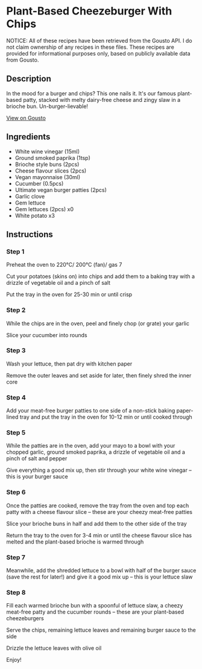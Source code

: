 # Plant-Based Cheezeburger With Chips

NOTICE: All of these recipes have been retrieved from the Gousto API. I do not claim ownership of any recipes in these files. These recipes are provided for informational purposes only, based on publicly available data from Gousto.

## Description

In the mood for a burger and chips? This one nails it. It's our famous plant-based patty, stacked with melty dairy-free cheese and zingy slaw in a brioche bun. Un-burger-lievable!

[View on Gousto](https://www.gousto.co.uk/recipes/cookbook/plant-based-cheese-burger-chips)

## Ingredients

- White wine vinegar (15ml)
- Ground smoked paprika (1tsp)
- Brioche style buns (2pcs)
- Cheese flavour slices (2pcs)
- Vegan mayonnaise (30ml)
- Cucumber (0.5pcs)
- Ultimate vegan burger patties (2pcs)
- Garlic clove
- Gem lettuce
- Gem lettuces (2pcs) x0
- White potato x3

## Instructions


### Step 1

Preheat the oven to 220°C/ 200°C (fan)/ gas 7

Cut your potatoes (skins on) into chips and add them to a baking tray with a drizzle of vegetable oil and a pinch of salt

Put the tray in the oven for 25-30 min or until crisp


### Step 2

While the chips are in the oven, peel and finely chop (or grate) your garlic

Slice your cucumber into rounds


### Step 3

Wash your lettuce, then pat dry with kitchen paper

Remove the outer leaves and set aside for later, then finely shred the inner core


### Step 4

Add your meat-free burger patties to one side of a non-stick baking paper-lined tray and put the tray in the oven for 10-12 min or until cooked through


### Step 5

While the patties are in the oven, add your mayo to a bowl with your chopped garlic, ground smoked paprika, a drizzle of vegetable oil and a pinch of salt and pepper

Give everything a good mix up, then stir through your white wine vinegar – this is your burger sauce


### Step 6

Once the patties are cooked, remove the tray from the oven and top each patty with a cheese flavour slice – these are your cheezy meat-free patties

Slice your brioche buns in half and add them to the other side of the tray

Return the tray to the oven for 3-4 min or until the cheese flavour slice has melted and the plant-based brioche is warmed through


### Step 7

Meanwhile, add the shredded lettuce to a bowl with half of the burger sauce (save the rest for later!) and give it a good mix up – this is your lettuce slaw

### Step 8

Fill each warmed brioche bun with a spoonful of lettuce slaw, a cheezy meat-free patty and the cucumber rounds – these are your plant-based cheezeburgers

Serve the chips, remaining lettuce leaves and remaining burger sauce to the side

Drizzle the lettuce leaves with olive oil

Enjoy!

